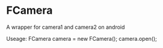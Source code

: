 # FCamera
A wrapper for camera1 and camera2 on android

Useage:
   FCamera camera = new FCamera();
   camera.open();

